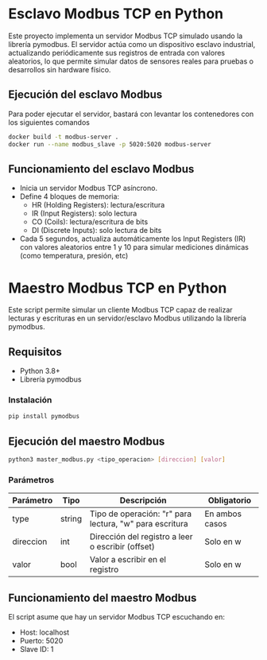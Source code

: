 # Esclavo Modbus TCP en Python

Este proyecto implementa un servidor Modbus TCP simulado usando la librería pymodbus. El servidor actúa como un dispositivo esclavo industrial, actualizando periódicamente sus registros de entrada con valores aleatorios, lo que permite simular datos de sensores reales para pruebas o desarrollos sin hardware físico.

## Ejecución del esclavo Modbus

Para poder ejecutar el servidor, bastará con levantar los contenedores con los siguientes comandos

```bash
docker build -t modbus-server .
docker run --name modbus_slave -p 5020:5020 modbus-server
```

## Funcionamiento del esclavo Modbus

- Inicia un servidor Modbus TCP asíncrono.
- Define 4 bloques de memoria:
  - HR (Holding Registers): lectura/escritura
  - IR (Input Registers): solo lectura
  - CO (Coils): lectura/escritura de bits
  - DI (Discrete Inputs): solo lectura de bits
- Cada 5 segundos, actualiza automáticamente los Input Registers (IR) con valores aleatorios entre 1 y 10 para simular mediciones dinámicas (como temperatura, presión, etc)

# Maestro Modbus TCP en Python

Este script permite simular un cliente Modbus TCP capaz de realizar lecturas y escrituras en un servidor/esclavo Modbus utilizando la librería pymodbus.

## Requisitos

- Python 3.8+
- Librería pymodbus

### Instalación

```bash
pip install pymodbus
```

## Ejecución del maestro Modbus

```bash
python3 master_modbus.py <tipo_operacion> [direccion] [valor]
```

### Parámetros

| Parámetro  |  Tipo | Descripción  | Obligatorio |
|---|---|---|---|
| type  | string  |  Tipo de operación: "r" para lectura, "w" para escritura | En ambos casos |
| direccion  | int  | Dirección del registro a leer o escribir (offset) | Solo en w |
|  valor | bool  |  Valor a escribir en el registro | Solo en w |

## Funcionamiento del maestro Modbus

El script asume que hay un servidor Modbus TCP escuchando en:

- Host: localhost
- Puerto: 5020
- Slave ID: 1
